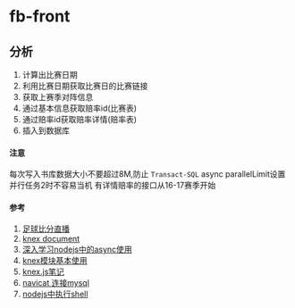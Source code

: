 # fb-front

## 分析
1. 计算出比赛日期
1. 利用比赛日期获取比赛日的比赛链接
1. 获取上赛季对阵信息
1. 通过基本信息获取赔率id(比赛表)
1. 通过赔率id获取赔率详情(赔率表)
1. 插入到数据库

#### 注意
每次写入书库数据大小不要超过8M,防止 `Transact-SQL`
async parallelLimit设置并行任务2时不容易当机
有详情赔率的接口从16-17赛季开始


#### 参考
1. [足球比分直播](https://live.aicai.com/jczqList/ '足球比分直播')
1. [knex document](http://knexjs.org/#Installation-node 'knex document')
1. [深入学习nodejs中的async使用](https://www.jb51.net/article/118526.htm '深入学习nodejs中的async使用')
1. [knex模块基本使用](https://www.bloglab.cn/1136.html 'knex模块基本使用')
1. [knex.js笔记](https://blog.csdn.net/liuyueyi1995/article/details/53782047 'knex.js笔记')
1. [navicat 连接mysql](https://blog.csdn.net/cxh6863/article/details/80904284 'navicat 连接mysql')
1. [nodejs中执行shell](http://nodejs.cn/api/child_process.html#child_process_child_process_execfile_file_args_options_callback 'nodejs中执行shell')